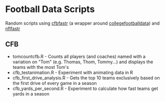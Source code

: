 # Football Data Scripts
Random scripts using [cfbfastr](https://cfbfastr.sportsdataverse.org/) (a wrapper around [collegefootballdata](https://collegefootballdata.com/)) and [nflfastr](https://www.nflfastr.com/)

## CFB
- tomcountcfb.R - Counts all players (and coaches) named with a variation on "Tom" (e.g. Thomas, Thom, Tommy...) and displays the teams with the most Tom's
- cfb_testanimation.R - Experiment with animating data in R
- cfb_first_drive_analysis.R - Gets the top 10 teams exclusively based on the first drive of every game in a season
- cfb_yards_per_second.R - Experiment to calculate how fast teams get yards in a season

